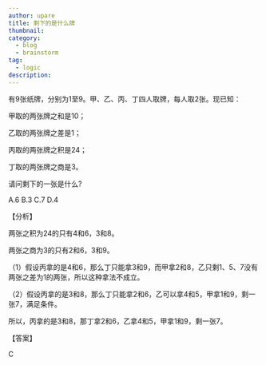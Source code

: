 ```yaml
---
author: upare
title: 剩下的是什么牌
thumbnail:
category:
  - blog
  - brainstorm
tag:
  - logic
description: 
---
```

有9张纸牌，分别为1至9。甲、乙、丙、丁四人取牌，每人取2张。现已知：

甲取的两张牌之和是10；

乙取的两张牌之差是1；

丙取的两张牌之积是24；

丁取的两张牌之商是3。

请问剩下的一张是什么?

A.6 B.3 C.7 D.4

【分析】

两张之积为24的只有4和6，3和8。

两张之商为3的只有2和6，3和9。

（1）假设丙拿的是4和6，那么丁只能拿3和9，而甲拿2和8，乙只剩1、5、7没有两张之差为1的两张，所以这种拿法不成立。

（2）假设丙拿的是3和8，那么丁只能拿2和6，乙可以拿4和5，甲拿1和9，剩一张7，满足条件。

所以，丙拿的是3和8，那丁拿2和6，乙拿4和5，甲拿1和9，剩一张7。

【答案】

C